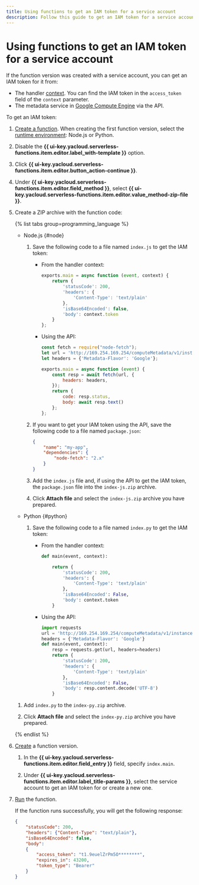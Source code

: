 ```yaml
---
title: Using functions to get an IAM token for a service account
description: Follow this guide to get an IAM token for a service account using functions.
---
```


# Using functions to get an IAM token for a service account

If the function version was created with a service account, you can get an IAM token for it from:

* The handler [context](../concepts/function.md#model-desc). You can find the IAM token in the `access_token` field of the `context` parameter.
* The metadata service in [Google Compute Engine](../../compute/operations/vm-info/get-info.md#inside-instance) via the API.

To get an IAM token:

1. [Create a function](../operations/function/function-create.md). When creating the first function version, select the [runtime environment](../concepts/runtime/index.md): Node.js or Python.
1. Disable the **{{ ui-key.yacloud.serverless-functions.item.editor.label_with-template }}** option.
1. Click **{{ ui-key.yacloud.serverless-functions.item.editor.button_action-continue }}**.
1. Under **{{ ui-key.yacloud.serverless-functions.item.editor.field_method }}**, select **{{ ui-key.yacloud.serverless-functions.item.editor.value_method-zip-file }}**.
1. Create a ZIP archive with the function code:

   {% list tabs group=programming_language %}

    - Node.js {#node}

        1. Save the following code to a file named `index.js` to get the IAM token:

           * From the handler context:

             ```js
             exports.main = async function (event, context) {
                 return {
                     'statusCode': 200,
                     'headers': {
                         'Content-Type': 'text/plain'
                     },
                     'isBase64Encoded': false,
                     'body': context.token
                 }
             };
             ```

           * Using the API:

             ```js
             const fetch = require("node-fetch");
             let url = 'http://169.254.169.254/computeMetadata/v1/instance/service-accounts/default/token';
             let headers = {'Metadata-Flavor': 'Google'};

             exports.main = async function (event) {
                 const resp = await fetch(url, {
                     headers: headers,
                 });
                 return {
                     code: resp.status,
                     body: await resp.text()
                 };
             };
             ```

        1. If you want to get your IAM token using the API, save the following code to a file named `package.json`:

           ```json
           {
               "name": "my-app",
               "dependencies": {
                   "node-fetch": "2.x"
               }
           }
           ```

        1. Add the `index.js` file and, if using the API to get the IAM token, the `package.json` file into the `index-js.zip` archive.

        1. Click **Attach file** and select the `index-js.zip` archive you have prepared.

    - Python {#python}

        1. Save the following code to a file named `index.py` to get the IAM token:

           * From the handler context:

               ```py
               def main(event, context):

                   return {
                       'statusCode': 200,
                       'headers': {
                           'Content-Type': 'text/plain'
                       },
                       'isBase64Encoded': False,
                       'body': context.token
                   }
               ```

           * Using the API:

               ```py
               import requests
               url = 'http://169.254.169.254/computeMetadata/v1/instance/service-accounts/default/token'
               headers = {'Metadata-Flavor': 'Google'}
               def main(event, context):
                   resp = requests.get(url, headers=headers)
                   return {
                       'statusCode': 200,
                       'headers': {
                           'Content-Type': 'text/plain'
                       },
                       'isBase64Encoded': False,
                       'body': resp.content.decode('UTF-8')
                   }
               ```

     1. Add `index.py` to the `index-py.zip` archive.

     1. Click **Attach file** and select the `index-py.zip` archive you have prepared.

   {% endlist %}

1. [Create](../operations/function/version-manage.md) a function version.

   1. In the **{{ ui-key.yacloud.serverless-functions.item.editor.field_entry }}** field, specify `index.main`.

   1. Under **{{ ui-key.yacloud.serverless-functions.item.editor.label_title-params }}**, select the service account to get an IAM token for or create a new one.

1. [Run](../operations/function/function-invoke.md) the function.

   If the function runs successfully, you will get the following response:

   ```json
   {
       "statusCode": 200,
       "headers": {"Content-Type": "text/plain"},
       "isBase64Encoded": false,
       "body":
       {
           "access_token": "t1.9euelZrPm5O********",
           "expires_in": 43200,
           "token_type": "Bearer"
       }
   }
   ```
